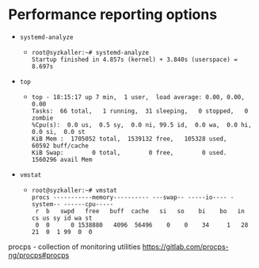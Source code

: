 # Performance reporting options

- `systemd-analyze`
  - ```
    root@syzkaller:~# systemd-analyze
    Startup finished in 4.857s (kernel) + 3.840s (userspace) = 8.697s
    ```

- `top`
  - ```
    top - 18:15:17 up 7 min,  1 user,  load average: 0.00, 0.00, 0.00
    Tasks:  66 total,   1 running,  31 sleeping,   0 stopped,   0 zombie
    %Cpu(s):  0.0 us,  0.5 sy,  0.0 ni, 99.5 id,  0.0 wa,  0.0 hi,  0.0 si,  0.0 st
    KiB Mem :  1705052 total,  1539132 free,   105328 used,    60592 buff/cache
    KiB Swap:        0 total,        0 free,        0 used.  1560296 avail Mem
    ```

- `vmstat`
  - ```
    root@syzkaller:~# vmstat
    procs -----------memory---------- ---swap-- -----io---- -system-- ------cpu-----
     r  b   swpd   free   buff  cache   si   so    bi    bo   in   cs us sy id wa st
     0  0      0 1538880   4096  56496    0    0    34     1   28   21  0  1 99  0  0
    ```

procps - collection of monitoring utilities
https://gitlab.com/procps-ng/procps#procps
